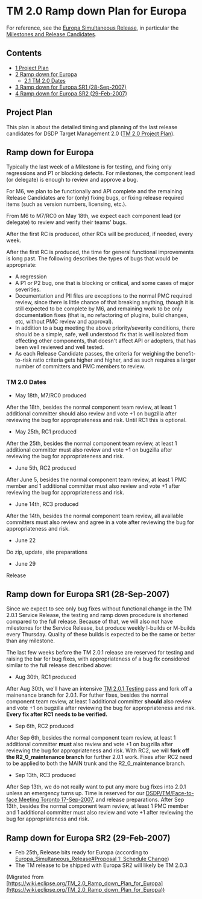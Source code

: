 

TM 2.0 Ramp down Plan for Europa
================================

For reference, see the [Europa Simultaneous Release](https://wiki.eclipse.org/Europa_Simultaneous_Release "Europa Simultaneous Release"), in particular the [Milestones and Release Candidates](https://wiki.eclipse.org/Europa_Simultaneous_Release#Milestones_and_Release_Candidates "Europa Simultaneous Release").

Contents
--------

*   [1 Project Plan](#Project-Plan)
*   [2 Ramp down for Europa](#Ramp-down-for-Europa)
    *   [2.1 TM 2.0 Dates](#TM-2.0-Dates)
*   [3 Ramp down for Europa SR1 (28-Sep-2007)](#Ramp-down-for-Europa-SR1-.2828-Sep-2007.29)
*   [4 Ramp down for Europa SR2 (29-Feb-2007)](#Ramp-down-for-Europa-SR2-.2829-Feb-2007.29)

Project Plan
------------

This plan is about the detailed timing and planning of the last release candidates for DSDP Target Management 2.0 ([TM 2.0 Project Plan](https://www.eclipse.org/dsdp/tm/development/tm_project_plan_2_0.html)).

Ramp down for Europa
--------------------

Typically the last week of a Milestone is for testing, and fixing only regressions and P1 or blocking defects. For milestones, the component lead (or delegate) is enough to review and approve a bug.

For M6, we plan to be functionally and API complete and the remaining Release Candidates are for (only) fixing bugs, or fixing release required items (such as version numbers, licensing, etc.).

From M6 to M7/RC0 on May 18th, we expect each component lead (or delegate) to review and verify their teams' bugs.

After the first RC is produced, other RCs will be produced, if needed, every week.

After the first RC is produced, the time for general functional improvements is long past. The following describes the types of bugs that would be appropriate:

*   A regression
*   A P1 or P2 bug, one that is blocking or critical, and some cases of major severities.
*   Documentation and PII files are exceptions to the normal PMC required review, since there is little chance of that breaking anything, though it is still expected to be complete by M6, and remaining work to be only documentation fixes (that is, no refactoring of plugins, build changes, etc, without PMC review and approval).
*   In addition to a bug meeting the above priority/severity conditions, there should be a simple, safe, well understood fix that is well isolated from effecting other components, that doesn't affect API or adopters, that has been well reviewed and well tested.
*   As each Release Candidate passes, the criteria for weighing the benefit-to-risk ratio criteria gets higher and higher, and as such requires a larger number of committers and PMC members to review.

### TM 2.0 Dates

*   May 18th, M7/RC0 produced

After the 18th, besides the normal component team review, at least 1 additional committer should also review and vote +1 on bugzilla after reviewing the bug for appropriateness and risk. Until RC1 this is optional.

*   May 25th, RC1 produced

After the 25th, besides the normal component team review, at least 1 additional committer must also review and vote +1 on bugzilla after reviewing the bug for appropriateness and risk.

*   June 5th, RC2 produced

After June 5, besides the normal component team review, at least 1 PMC member and 1 additional committer must also review and vote +1 after reviewing the bug for appropriateness and risk.

*   June 14th, RC3 produced

After the 14th, besides the normal component team review, all available committers must also review and agree in a vote after reviewing the bug for appropriateness and risk.

*   June 22

Do zip, update, site preparations

*   June 29

Release

Ramp down for Europa SR1 (28-Sep-2007)
--------------------------------------

Since we expect to see only bug fixes without functional change in the TM 2.0.1 Service Release, the testing and ramp down procedure is shortened compared to the full release. Because of that, we will also not have milestones for the Service Release, but produce weekly I-builds or M-builds every Thursday. Quality of these builds is expected to be the same or better than any milestone.

The last few weeks before the TM 2.0.1 release are reserved for testing and raising the bar for bug fixes, with appropriateness of a bug fix considered similar to the full release described above:

*   Aug 30th, RC1 produced

After Aug 30th, we'll have an intensive [TM 2.0.1 Testing](./TM_2.0.1_Testing "TM 2.0.1 Testing") pass and fork off a mainenance branch for 2.0.1. For futher fixes, besides the normal component team review, at least 1 additional committer **should** also review and vote +1 on bugzilla after reviewing the bug for appropriateness and risk. **Every fix after RC1 needs to be verified.**

*   Sep 6th, RC2 produced

After Sep 6th, besides the normal component team review, at least 1 additional committer **must** also review and vote +1 on bugzilla after reviewing the bug for appropriateness and risk. With RC2, we will **fork off the R2\_0\_maintenance branch** for further 2.0.1 work. Fixes after RC2 need to be applied to both the MAIN trunk and the R2\_0\_maintenance branch.

*   Sep 13th, RC3 produced

After Sep 13th, we do not really want to put any more bug fixes into 2.0.1 unless an emergency turns up. Time is reserved for our [DSDP/TM/Face-to-face Meeting Toronto 17-Sep-2007](./Face-to-face_Meeting_Toronto_17-Sep-2007 "DSDP/TM/Face-to-face Meeting Toronto 17-Sep-2007"), and release preparations. After Sep 13th, besides the normal component team review, at least 1 PMC member and 1 additional committer must also review and vote +1 after reviewing the bug for appropriateness and risk.

Ramp down for Europa SR2 (29-Feb-2007)
--------------------------------------

*   Feb 25th, Release bits ready for Europa (according to [Europa\_Simultaneous\_Release#Proposal 1: Schedule Change](https://wiki.eclipse.org/Europa_Simultaneous_Release#Proposal_1:_Schedule_Change "Europa Simultaneous Release"))
*   The TM release to be shipped with Europa SR2 will likely be TM 2.0.3


(Migrated from [https://wiki.eclipse.org/TM_2.0_Ramp_down_Plan_for_Europa](https://wiki.eclipse.org/TM_2.0_Ramp_down_Plan_for_Europa))